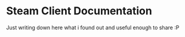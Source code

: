 # Steam Client Documentation

Just writing down here what i found out and useful enough to share :P
